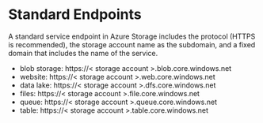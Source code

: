 # Standard Endpoints
A standard service endpoint in Azure Storage includes the protocol (HTTPS is recommended), the storage account name as the subdomain, and a fixed domain that includes the name of the service.
- blob storage: https://< storage account >.blob.core.windows.net
- website: https://< storage account >.web.core.windows.net
- data lake: https://< storage account >.dfs.core.windows.net
- files: https://< storage account >.file.core.windows.net
- queue: https://< storage account >.queue.core.windows.net
- table: https://< storage account >.table.core.windows.net
